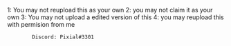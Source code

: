 1: You may not reupload this as your own
2: you may not claim it as your own
3: You may not upload a edited version of this 
4: you may reupload this with permision from me 

			

			Discord: Pixial#3301